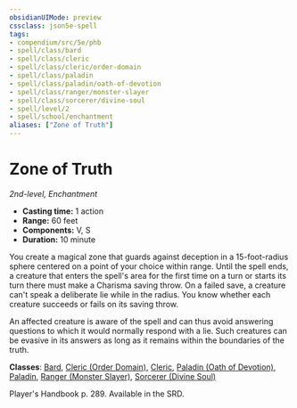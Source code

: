 ```yaml
---
obsidianUIMode: preview
cssclass: json5e-spell
tags:
- compendium/src/5e/phb
- spell/class/bard
- spell/class/cleric
- spell/class/cleric/order-domain
- spell/class/paladin
- spell/class/paladin/oath-of-devotion
- spell/class/ranger/monster-slayer
- spell/class/sorcerer/divine-soul
- spell/level/2
- spell/school/enchantment
aliases: ["Zone of Truth"]
---
```

# Zone of Truth
*2nd-level, Enchantment*  

- **Casting time:** 1 action
- **Range:** 60 feet
- **Components:** V, S
- **Duration:** 10 minute

You create a magical zone that guards against deception in a 15-foot-radius sphere centered on a point of your choice within range. Until the spell ends, a creature that enters the spell's area for the first time on a turn or starts its turn there must make a Charisma saving throw. On a failed save, a creature can't speak a deliberate lie while in the radius. You know whether each creature succeeds or fails on its saving throw.

An affected creature is aware of the spell and can thus avoid answering questions to which it would normally respond with a lie. Such creatures can be evasive in its answers as long as it remains within the boundaries of the truth.

**Classes**: [Bard](../classes/bard.md#), [Cleric (Order Domain)](../classes/cleric-order-domain-tce.md#), [Cleric](../classes/cleric.md#), [Paladin (Oath of Devotion)](../classes/paladin-oath-of-devotion.md#), [Paladin](../classes/paladin.md#), [Ranger (Monster Slayer)](../classes/ranger-monster-slayer-xge.md#), [Sorcerer (Divine Soul)](../classes/sorcerer-divine-soul-xge.md#)

Player's Handbook p. 289. Available in the SRD.